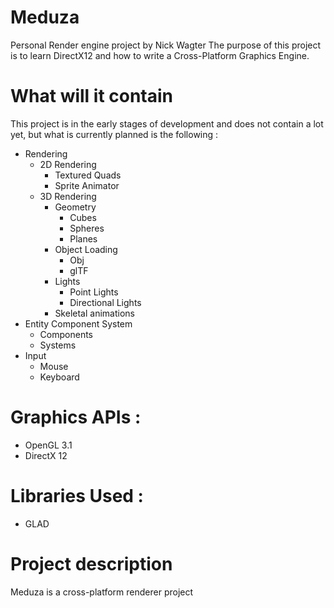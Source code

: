 # Meduza
Personal Render engine project by Nick Wagter
The purpose of this project is to learn DirectX12 and how to write a Cross-Platform Graphics Engine.

# What will it contain
This project is in the early stages of development and does not contain a lot yet,
but what is currently planned is the following :

- Rendering
  - 2D Rendering
    - Textured Quads
    - Sprite Animator
  - 3D Rendering
    - Geometry
      - Cubes
      - Spheres
      - Planes
    - Object Loading
      - Obj
      - glTF
    - Lights
      - Point Lights
      - Directional Lights
    - Skeletal animations
- Entity Component System
  - Components
  - Systems
- Input
  - Mouse
  - Keyboard


# Graphics APIs :
- OpenGL 3.1
- DirectX 12

# Libraries Used :
- GLAD

# Project description
Meduza is a cross-platform renderer project
